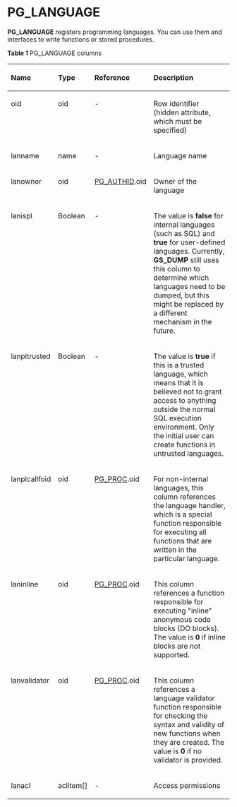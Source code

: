 # PG\_LANGUAGE<a name="EN-US_TOPIC_0242385825"></a>

**PG\_LANGUAGE**  registers programming languages. You can use them and interfaces to write functions or stored procedures.

**Table  1**  PG\_LANGUAGE columns

<a name="en-us_topic_0237122297_en-us_topic_0059779185_t296e5c382de4482b8089ac873a1cc89a"></a>
<table><thead align="left"><tr id="en-us_topic_0237122297_en-us_topic_0059779185_r9e77a935e16143ef88985a01ed29a9f6"><th class="cellrowborder" valign="top" width="17.48%" id="mcps1.2.5.1.1"><p id="en-us_topic_0237122297_en-us_topic_0059779185_a8ba5069c3eed4e2b8f6d4f8f38f5463d"><a name="en-us_topic_0237122297_en-us_topic_0059779185_a8ba5069c3eed4e2b8f6d4f8f38f5463d"></a><a name="en-us_topic_0237122297_en-us_topic_0059779185_a8ba5069c3eed4e2b8f6d4f8f38f5463d"></a>Name</p>
</th>
<th class="cellrowborder" valign="top" width="14.099999999999998%" id="mcps1.2.5.1.2"><p id="en-us_topic_0237122297_en-us_topic_0059779185_a05f883d800024cc3bc7244d3c951ebbb"><a name="en-us_topic_0237122297_en-us_topic_0059779185_a05f883d800024cc3bc7244d3c951ebbb"></a><a name="en-us_topic_0237122297_en-us_topic_0059779185_a05f883d800024cc3bc7244d3c951ebbb"></a>Type</p>
</th>
<th class="cellrowborder" valign="top" width="20.49%" id="mcps1.2.5.1.3"><p id="en-us_topic_0237122297_en-us_topic_0059779185_aacf0811568e842fbb27217791ce5940b"><a name="en-us_topic_0237122297_en-us_topic_0059779185_aacf0811568e842fbb27217791ce5940b"></a><a name="en-us_topic_0237122297_en-us_topic_0059779185_aacf0811568e842fbb27217791ce5940b"></a>Reference</p>
</th>
<th class="cellrowborder" valign="top" width="47.93%" id="mcps1.2.5.1.4"><p id="en-us_topic_0237122297_en-us_topic_0059779185_a69d49743d90d4165bef61ace708901ff"><a name="en-us_topic_0237122297_en-us_topic_0059779185_a69d49743d90d4165bef61ace708901ff"></a><a name="en-us_topic_0237122297_en-us_topic_0059779185_a69d49743d90d4165bef61ace708901ff"></a>Description</p>
</th>
</tr>
</thead>
<tbody><tr id="en-us_topic_0237122297_en-us_topic_0059779185_r06afc1af415f41a88abdadc17b4e9f94"><td class="cellrowborder" valign="top" width="17.48%" headers="mcps1.2.5.1.1 "><p id="en-us_topic_0237122297_en-us_topic_0059779185_ac03c6684a5a5413bb5982a8192d9d3f6"><a name="en-us_topic_0237122297_en-us_topic_0059779185_ac03c6684a5a5413bb5982a8192d9d3f6"></a><a name="en-us_topic_0237122297_en-us_topic_0059779185_ac03c6684a5a5413bb5982a8192d9d3f6"></a>oid</p>
</td>
<td class="cellrowborder" valign="top" width="14.099999999999998%" headers="mcps1.2.5.1.2 "><p id="en-us_topic_0237122297_en-us_topic_0059779185_a66ae03dc8f9b4990bf5e27ce26f1668d"><a name="en-us_topic_0237122297_en-us_topic_0059779185_a66ae03dc8f9b4990bf5e27ce26f1668d"></a><a name="en-us_topic_0237122297_en-us_topic_0059779185_a66ae03dc8f9b4990bf5e27ce26f1668d"></a>oid</p>
</td>
<td class="cellrowborder" valign="top" width="20.49%" headers="mcps1.2.5.1.3 "><p id="en-us_topic_0237122297_en-us_topic_0059779185_ae8657d2a3f9142c18fb39d024bde1778"><a name="en-us_topic_0237122297_en-us_topic_0059779185_ae8657d2a3f9142c18fb39d024bde1778"></a><a name="en-us_topic_0237122297_en-us_topic_0059779185_ae8657d2a3f9142c18fb39d024bde1778"></a>-</p>
</td>
<td class="cellrowborder" valign="top" width="47.93%" headers="mcps1.2.5.1.4 "><p id="en-us_topic_0237122297_en-us_topic_0059779185_ae37102527285420886a53403d3e76504"><a name="en-us_topic_0237122297_en-us_topic_0059779185_ae37102527285420886a53403d3e76504"></a><a name="en-us_topic_0237122297_en-us_topic_0059779185_ae37102527285420886a53403d3e76504"></a>Row identifier (hidden attribute, which must be specified)</p>
</td>
</tr>
<tr id="en-us_topic_0237122297_en-us_topic_0059779185_rc152d51f09784fdaa010dec54aeff730"><td class="cellrowborder" valign="top" width="17.48%" headers="mcps1.2.5.1.1 "><p id="en-us_topic_0237122297_en-us_topic_0059779185_a0fa68d10b5ef41d695e2fc93216a9575"><a name="en-us_topic_0237122297_en-us_topic_0059779185_a0fa68d10b5ef41d695e2fc93216a9575"></a><a name="en-us_topic_0237122297_en-us_topic_0059779185_a0fa68d10b5ef41d695e2fc93216a9575"></a>lanname</p>
</td>
<td class="cellrowborder" valign="top" width="14.099999999999998%" headers="mcps1.2.5.1.2 "><p id="en-us_topic_0237122297_en-us_topic_0059779185_ad35fd892e0874e7ea79690b1cc096a7e"><a name="en-us_topic_0237122297_en-us_topic_0059779185_ad35fd892e0874e7ea79690b1cc096a7e"></a><a name="en-us_topic_0237122297_en-us_topic_0059779185_ad35fd892e0874e7ea79690b1cc096a7e"></a>name</p>
</td>
<td class="cellrowborder" valign="top" width="20.49%" headers="mcps1.2.5.1.3 "><p id="en-us_topic_0237122297_en-us_topic_0059779185_aced993500255491b8961439957d1ee47"><a name="en-us_topic_0237122297_en-us_topic_0059779185_aced993500255491b8961439957d1ee47"></a><a name="en-us_topic_0237122297_en-us_topic_0059779185_aced993500255491b8961439957d1ee47"></a>-</p>
</td>
<td class="cellrowborder" valign="top" width="47.93%" headers="mcps1.2.5.1.4 "><p id="en-us_topic_0237122297_en-us_topic_0059779185_aa0fd810845aa4c3a932728c74ffc1c4b"><a name="en-us_topic_0237122297_en-us_topic_0059779185_aa0fd810845aa4c3a932728c74ffc1c4b"></a><a name="en-us_topic_0237122297_en-us_topic_0059779185_aa0fd810845aa4c3a932728c74ffc1c4b"></a>Language name</p>
</td>
</tr>
<tr id="en-us_topic_0237122297_en-us_topic_0059779185_raf503351552d4dc99b11e22539947ead"><td class="cellrowborder" valign="top" width="17.48%" headers="mcps1.2.5.1.1 "><p id="en-us_topic_0237122297_en-us_topic_0059779185_a187511f96038467abac7f7b2f07221b2"><a name="en-us_topic_0237122297_en-us_topic_0059779185_a187511f96038467abac7f7b2f07221b2"></a><a name="en-us_topic_0237122297_en-us_topic_0059779185_a187511f96038467abac7f7b2f07221b2"></a>lanowner</p>
</td>
<td class="cellrowborder" valign="top" width="14.099999999999998%" headers="mcps1.2.5.1.2 "><p id="en-us_topic_0237122297_en-us_topic_0059779185_aef479fa259d24883ba89c7e12ea332b7"><a name="en-us_topic_0237122297_en-us_topic_0059779185_aef479fa259d24883ba89c7e12ea332b7"></a><a name="en-us_topic_0237122297_en-us_topic_0059779185_aef479fa259d24883ba89c7e12ea332b7"></a>oid</p>
</td>
<td class="cellrowborder" valign="top" width="20.49%" headers="mcps1.2.5.1.3 "><p id="en-us_topic_0237122297_en-us_topic_0059779185_ab14ff167da554a00b988911e3def86ad"><a name="en-us_topic_0237122297_en-us_topic_0059779185_ab14ff167da554a00b988911e3def86ad"></a><a name="en-us_topic_0237122297_en-us_topic_0059779185_ab14ff167da554a00b988911e3def86ad"></a><a href="pg_authid.md">PG_AUTHID</a>.oid</p>
</td>
<td class="cellrowborder" valign="top" width="47.93%" headers="mcps1.2.5.1.4 "><p id="en-us_topic_0237122297_en-us_topic_0059779185_aa30ab2d8978d4edead2794c35f9944a0"><a name="en-us_topic_0237122297_en-us_topic_0059779185_aa30ab2d8978d4edead2794c35f9944a0"></a><a name="en-us_topic_0237122297_en-us_topic_0059779185_aa30ab2d8978d4edead2794c35f9944a0"></a>Owner of the language</p>
</td>
</tr>
<tr id="en-us_topic_0237122297_en-us_topic_0059779185_r8241f83a83f64ccfb5c174385c3a1bd6"><td class="cellrowborder" valign="top" width="17.48%" headers="mcps1.2.5.1.1 "><p id="en-us_topic_0237122297_en-us_topic_0059779185_a647f56d0441c474abadbfbb5a69903e6"><a name="en-us_topic_0237122297_en-us_topic_0059779185_a647f56d0441c474abadbfbb5a69903e6"></a><a name="en-us_topic_0237122297_en-us_topic_0059779185_a647f56d0441c474abadbfbb5a69903e6"></a>lanispl</p>
</td>
<td class="cellrowborder" valign="top" width="14.099999999999998%" headers="mcps1.2.5.1.2 "><p id="en-us_topic_0237122297_en-us_topic_0059779185_a95daef001eb54ef9a4d81331fab89160"><a name="en-us_topic_0237122297_en-us_topic_0059779185_a95daef001eb54ef9a4d81331fab89160"></a><a name="en-us_topic_0237122297_en-us_topic_0059779185_a95daef001eb54ef9a4d81331fab89160"></a><span id="en-us_topic_0237122297_text9110745172710"><a name="en-us_topic_0237122297_text9110745172710"></a><a name="en-us_topic_0237122297_text9110745172710"></a>Boolean</span></p>
</td>
<td class="cellrowborder" valign="top" width="20.49%" headers="mcps1.2.5.1.3 "><p id="en-us_topic_0237122297_en-us_topic_0059779185_add848395647d4e0482fa435484cbc839"><a name="en-us_topic_0237122297_en-us_topic_0059779185_add848395647d4e0482fa435484cbc839"></a><a name="en-us_topic_0237122297_en-us_topic_0059779185_add848395647d4e0482fa435484cbc839"></a>-</p>
</td>
<td class="cellrowborder" valign="top" width="47.93%" headers="mcps1.2.5.1.4 "><p id="en-us_topic_0237122297_en-us_topic_0059779185_a5af279bb04ca44f1baefe58aa0f64dcc"><a name="en-us_topic_0237122297_en-us_topic_0059779185_a5af279bb04ca44f1baefe58aa0f64dcc"></a><a name="en-us_topic_0237122297_en-us_topic_0059779185_a5af279bb04ca44f1baefe58aa0f64dcc"></a>The value is <strong id="en-us_topic_0237122297_b842352706201720"><a name="en-us_topic_0237122297_b842352706201720"></a><a name="en-us_topic_0237122297_b842352706201720"></a>false</strong> for internal languages (such as SQL) and <strong id="en-us_topic_0237122297_b0145131811510"><a name="en-us_topic_0237122297_b0145131811510"></a><a name="en-us_topic_0237122297_b0145131811510"></a>true</strong> for user-defined languages. Currently, <strong id="en-us_topic_0237122297_b842352706154033"><a name="en-us_topic_0237122297_b842352706154033"></a><a name="en-us_topic_0237122297_b842352706154033"></a>GS_DUMP</strong> still uses this column to determine which languages need to be dumped, but this might be replaced by a different mechanism in the future.</p>
</td>
</tr>
<tr id="en-us_topic_0237122297_en-us_topic_0059779185_rd477be5e2ac94e3cad1864d254a75361"><td class="cellrowborder" valign="top" width="17.48%" headers="mcps1.2.5.1.1 "><p id="en-us_topic_0237122297_en-us_topic_0059779185_a4a888b8705494185ab64316ef81d8666"><a name="en-us_topic_0237122297_en-us_topic_0059779185_a4a888b8705494185ab64316ef81d8666"></a><a name="en-us_topic_0237122297_en-us_topic_0059779185_a4a888b8705494185ab64316ef81d8666"></a>lanpltrusted</p>
</td>
<td class="cellrowborder" valign="top" width="14.099999999999998%" headers="mcps1.2.5.1.2 "><p id="en-us_topic_0237122297_en-us_topic_0059779185_abdb308b8b92449f0b128fad3b3f8b1d0"><a name="en-us_topic_0237122297_en-us_topic_0059779185_abdb308b8b92449f0b128fad3b3f8b1d0"></a><a name="en-us_topic_0237122297_en-us_topic_0059779185_abdb308b8b92449f0b128fad3b3f8b1d0"></a><span id="en-us_topic_0237122297_text1552813399274"><a name="en-us_topic_0237122297_text1552813399274"></a><a name="en-us_topic_0237122297_text1552813399274"></a>Boolean</span></p>
</td>
<td class="cellrowborder" valign="top" width="20.49%" headers="mcps1.2.5.1.3 "><p id="en-us_topic_0237122297_en-us_topic_0059779185_a5a3e67b016824a9e98dd539217ad0fd6"><a name="en-us_topic_0237122297_en-us_topic_0059779185_a5a3e67b016824a9e98dd539217ad0fd6"></a><a name="en-us_topic_0237122297_en-us_topic_0059779185_a5a3e67b016824a9e98dd539217ad0fd6"></a>-</p>
</td>
<td class="cellrowborder" valign="top" width="47.93%" headers="mcps1.2.5.1.4 "><p id="en-us_topic_0237122297_en-us_topic_0059779185_a6097fd0f870a4af3a4d976952808a0ea"><a name="en-us_topic_0237122297_en-us_topic_0059779185_a6097fd0f870a4af3a4d976952808a0ea"></a><a name="en-us_topic_0237122297_en-us_topic_0059779185_a6097fd0f870a4af3a4d976952808a0ea"></a>The value is <strong id="en-us_topic_0237122297_b842352706202228"><a name="en-us_topic_0237122297_b842352706202228"></a><a name="en-us_topic_0237122297_b842352706202228"></a>true</strong> if this is a trusted language, which means that it is believed not to grant access to anything outside the normal SQL execution environment. Only the initial user can create functions in untrusted languages. </p>
</td>
</tr>
<tr id="en-us_topic_0237122297_en-us_topic_0059779185_r9b0d687b39eb4198bd84a1f504d0c277"><td class="cellrowborder" valign="top" width="17.48%" headers="mcps1.2.5.1.1 "><p id="en-us_topic_0237122297_en-us_topic_0059779185_a941c9dd14a6e465fa009c38997adb512"><a name="en-us_topic_0237122297_en-us_topic_0059779185_a941c9dd14a6e465fa009c38997adb512"></a><a name="en-us_topic_0237122297_en-us_topic_0059779185_a941c9dd14a6e465fa009c38997adb512"></a>lanplcallfoid</p>
</td>
<td class="cellrowborder" valign="top" width="14.099999999999998%" headers="mcps1.2.5.1.2 "><p id="en-us_topic_0237122297_en-us_topic_0059779185_a561d73064b0a4179aef5a2f3b4f275fe"><a name="en-us_topic_0237122297_en-us_topic_0059779185_a561d73064b0a4179aef5a2f3b4f275fe"></a><a name="en-us_topic_0237122297_en-us_topic_0059779185_a561d73064b0a4179aef5a2f3b4f275fe"></a>oid</p>
</td>
<td class="cellrowborder" valign="top" width="20.49%" headers="mcps1.2.5.1.3 "><p id="en-us_topic_0237122297_en-us_topic_0059779185_ac53628dd501c4e4ca2d10741c82728b7"><a name="en-us_topic_0237122297_en-us_topic_0059779185_ac53628dd501c4e4ca2d10741c82728b7"></a><a name="en-us_topic_0237122297_en-us_topic_0059779185_ac53628dd501c4e4ca2d10741c82728b7"></a><a href="pg_proc.md">PG_PROC</a>.oid</p>
</td>
<td class="cellrowborder" valign="top" width="47.93%" headers="mcps1.2.5.1.4 "><p id="en-us_topic_0237122297_en-us_topic_0059779185_a3d146d75214e4c8da8f3344ca941ba36"><a name="en-us_topic_0237122297_en-us_topic_0059779185_a3d146d75214e4c8da8f3344ca941ba36"></a><a name="en-us_topic_0237122297_en-us_topic_0059779185_a3d146d75214e4c8da8f3344ca941ba36"></a>For non-internal languages, this column references the language handler, which is a special function responsible for executing all functions that are written in the particular language.</p>
</td>
</tr>
<tr id="en-us_topic_0237122297_en-us_topic_0059779185_rc9736b07409c4d998130cdf15b7c7d57"><td class="cellrowborder" valign="top" width="17.48%" headers="mcps1.2.5.1.1 "><p id="en-us_topic_0237122297_en-us_topic_0059779185_a10300d43e5144d17906ee7b355da2af5"><a name="en-us_topic_0237122297_en-us_topic_0059779185_a10300d43e5144d17906ee7b355da2af5"></a><a name="en-us_topic_0237122297_en-us_topic_0059779185_a10300d43e5144d17906ee7b355da2af5"></a>laninline</p>
</td>
<td class="cellrowborder" valign="top" width="14.099999999999998%" headers="mcps1.2.5.1.2 "><p id="en-us_topic_0237122297_en-us_topic_0059779185_a1cfe6af94c7a4d1da0e80f7f53d42505"><a name="en-us_topic_0237122297_en-us_topic_0059779185_a1cfe6af94c7a4d1da0e80f7f53d42505"></a><a name="en-us_topic_0237122297_en-us_topic_0059779185_a1cfe6af94c7a4d1da0e80f7f53d42505"></a>oid</p>
</td>
<td class="cellrowborder" valign="top" width="20.49%" headers="mcps1.2.5.1.3 "><p id="en-us_topic_0237122297_en-us_topic_0059779185_ac8277d5d742642efb07d8c7241b97dd6"><a name="en-us_topic_0237122297_en-us_topic_0059779185_ac8277d5d742642efb07d8c7241b97dd6"></a><a name="en-us_topic_0237122297_en-us_topic_0059779185_ac8277d5d742642efb07d8c7241b97dd6"></a><a href="pg_proc.md">PG_PROC</a>.oid</p>
</td>
<td class="cellrowborder" valign="top" width="47.93%" headers="mcps1.2.5.1.4 "><p id="en-us_topic_0237122297_en-us_topic_0059779185_a0e405dd530f14ef3a27a2a1e5e3c7791"><a name="en-us_topic_0237122297_en-us_topic_0059779185_a0e405dd530f14ef3a27a2a1e5e3c7791"></a><a name="en-us_topic_0237122297_en-us_topic_0059779185_a0e405dd530f14ef3a27a2a1e5e3c7791"></a>This column references a function responsible for executing "inline" anonymous code blocks (DO blocks). The value is <strong id="en-us_topic_0237122297_b146361537478"><a name="en-us_topic_0237122297_b146361537478"></a><a name="en-us_topic_0237122297_b146361537478"></a>0</strong> if inline blocks are not supported.</p>
</td>
</tr>
<tr id="en-us_topic_0237122297_en-us_topic_0059779185_r48fbdce492c6481b972e99209f283b32"><td class="cellrowborder" valign="top" width="17.48%" headers="mcps1.2.5.1.1 "><p id="en-us_topic_0237122297_en-us_topic_0059779185_ac773ef46c74c467fb87be57c88d6d672"><a name="en-us_topic_0237122297_en-us_topic_0059779185_ac773ef46c74c467fb87be57c88d6d672"></a><a name="en-us_topic_0237122297_en-us_topic_0059779185_ac773ef46c74c467fb87be57c88d6d672"></a>lanvalidator</p>
</td>
<td class="cellrowborder" valign="top" width="14.099999999999998%" headers="mcps1.2.5.1.2 "><p id="en-us_topic_0237122297_en-us_topic_0059779185_a2158ebe3bb0d478b9da76c89b6b282dc"><a name="en-us_topic_0237122297_en-us_topic_0059779185_a2158ebe3bb0d478b9da76c89b6b282dc"></a><a name="en-us_topic_0237122297_en-us_topic_0059779185_a2158ebe3bb0d478b9da76c89b6b282dc"></a>oid</p>
</td>
<td class="cellrowborder" valign="top" width="20.49%" headers="mcps1.2.5.1.3 "><p id="en-us_topic_0237122297_en-us_topic_0059779185_a351aadbb93884132beca8b0c29a360ef"><a name="en-us_topic_0237122297_en-us_topic_0059779185_a351aadbb93884132beca8b0c29a360ef"></a><a name="en-us_topic_0237122297_en-us_topic_0059779185_a351aadbb93884132beca8b0c29a360ef"></a><a href="pg_proc.md">PG_PROC</a>.oid</p>
</td>
<td class="cellrowborder" valign="top" width="47.93%" headers="mcps1.2.5.1.4 "><p id="en-us_topic_0237122297_en-us_topic_0059779185_af305c3b2935a43c190f293316d970492"><a name="en-us_topic_0237122297_en-us_topic_0059779185_af305c3b2935a43c190f293316d970492"></a><a name="en-us_topic_0237122297_en-us_topic_0059779185_af305c3b2935a43c190f293316d970492"></a>This column references a language validator function responsible for checking the syntax and validity of new functions when they are created. The value is <strong id="en-us_topic_0237122297_b68382541870"><a name="en-us_topic_0237122297_b68382541870"></a><a name="en-us_topic_0237122297_b68382541870"></a>0</strong> if no validator is provided.</p>
</td>
</tr>
<tr id="en-us_topic_0237122297_en-us_topic_0059779185_r215a174f4b194da99af7813ab2ca9791"><td class="cellrowborder" valign="top" width="17.48%" headers="mcps1.2.5.1.1 "><p id="en-us_topic_0237122297_en-us_topic_0059779185_accc48f3011ad46bb8a92912f515dce0c"><a name="en-us_topic_0237122297_en-us_topic_0059779185_accc48f3011ad46bb8a92912f515dce0c"></a><a name="en-us_topic_0237122297_en-us_topic_0059779185_accc48f3011ad46bb8a92912f515dce0c"></a>lanacl</p>
</td>
<td class="cellrowborder" valign="top" width="14.099999999999998%" headers="mcps1.2.5.1.2 "><p id="en-us_topic_0237122297_en-us_topic_0059779185_ad497f1f4cba34a99a6ac4165067cdd00"><a name="en-us_topic_0237122297_en-us_topic_0059779185_ad497f1f4cba34a99a6ac4165067cdd00"></a><a name="en-us_topic_0237122297_en-us_topic_0059779185_ad497f1f4cba34a99a6ac4165067cdd00"></a>aclitem[]</p>
</td>
<td class="cellrowborder" valign="top" width="20.49%" headers="mcps1.2.5.1.3 "><p id="en-us_topic_0237122297_en-us_topic_0059779185_ae94e4808c13e47b78c90dc9e386eaafd"><a name="en-us_topic_0237122297_en-us_topic_0059779185_ae94e4808c13e47b78c90dc9e386eaafd"></a><a name="en-us_topic_0237122297_en-us_topic_0059779185_ae94e4808c13e47b78c90dc9e386eaafd"></a>-</p>
</td>
<td class="cellrowborder" valign="top" width="47.93%" headers="mcps1.2.5.1.4 "><p id="en-us_topic_0237122297_en-us_topic_0059779185_a938ee5228d3b4702a48b8b1faa33a94f"><a name="en-us_topic_0237122297_en-us_topic_0059779185_a938ee5228d3b4702a48b8b1faa33a94f"></a><a name="en-us_topic_0237122297_en-us_topic_0059779185_a938ee5228d3b4702a48b8b1faa33a94f"></a>Access permissions</p>
</td>
</tr>
</tbody>
</table>

